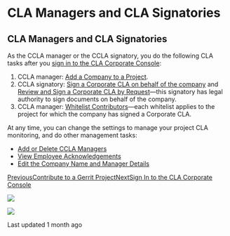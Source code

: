# CLA Managers and CLA Signatories

## CLA Managers and CLA Signatories

As the CCLA manager or the CCLA signatory, you do the following CLA tasks after you [sign in to the CLA Corporate Console](ccla-managers-and-ccla-signatories/sign-in-to-the-cla-corporate-console.md):

1. CCLA manager: [Add a Company to a Project](ccla-managers-and-ccla-signatories/add-a-company-to-a-project.md).
2. CCLA signatory: [Sign a Corporate CLA on behalf of the company](ccla-managers-and-ccla-signatories/sign-a-corporate-cla-on-behalf-of-the-company.md) and [Review and Sign a Corporate CLA by Request](ccla-managers-and-ccla-signatories/review-and-sign-a-corporate-cla-by-request.md)—this signatory has legal authority to sign documents on behalf of the company.
3. CCLA manager: [Whitelist Contributors](ccla-managers-and-ccla-signatories/whitelist-contributors.md)—each whitelist applies to the project for which the company has signed a Corporate CLA.

At any time, you can change the settings to manage your project CLA monitoring, and do other management tasks:

* ​[Add or Delete CCLA Managers](ccla-managers-and-ccla-signatories/add-or-delete-cla-managers.md)​
* ​[View Employee Acknowledgements](ccla-managers-and-ccla-signatories/view-employee-acknowledgements.md)​
* ​[Edit the Company Name and Manager Details](ccla-managers-and-ccla-signatories/edit-the-company-name-and-manager-details.md)​

[PreviousContribute to a Gerrit Project](contributors/contribute-to-a-gerrit-project.md)[NextSign In to the CLA Corporate Console](ccla-managers-and-ccla-signatories/sign-in-to-the-cla-corporate-console.md)

![](https://lh3.googleusercontent.com/a-/AAuE7mAQDHXlb49tkrSD9x6z3J705ZYeC9md2ayu5bXofw)

![](https://avatars0.githubusercontent.com/u/56246319?v=4)

Last updated 1 month ago

